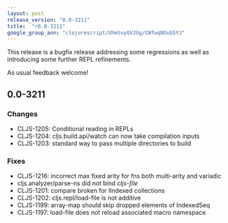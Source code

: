 ```yaml
---
layout: post
release_version: "0.0-3211"
title:  "r0.0-3211"
google_group_ann: "clojurescript/UhmSvyQVJGg/CWfwqNOub5YJ"
---
```


This release is a bugfix release addressing some regressions as well
as introducing some further REPL refinements.

As usual feedback welcome!

## 0.0-3211

### Changes
* CLJS-1205: Conditional reading in REPLs
* CLJS-1204: cljs.build.api/watch can now take compilation inputs
* CLJS-1203: standard way to pass multiple directories to build

### Fixes
* CLJS-1216: incorrect max fixed arity for fns both multi-arity and variadic 
* cljs.analyzer/parse-ns did not bind *cljs-file*
* CLJS-1201: compare broken for IIndexed collections
* CLJS-1202: cljs.repl/load-file is not additive
* CLJS-1199: array-map should skip dropped elements of IndexedSeq
* CLJS-1197: load-file does not reload associated macro namespace
